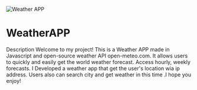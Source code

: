 ![Weather APP](https://github.com/MisterF1x/WeatherAPP/edit/main/src/img/fill/svg-static/day/overcast-day.svg)

# WeatherAPP

Description Welcome to my project! This is a Weather APP made in Javascript and
open-source weather API open-meteo.com. It allows users to quickly and easily
get the world weather forecast. Access hourly, weekly forecasts. I Developed a
weather app that get the user's location wia ip address. Users also can search
city and get weather in this time .I hope you enjoy!
